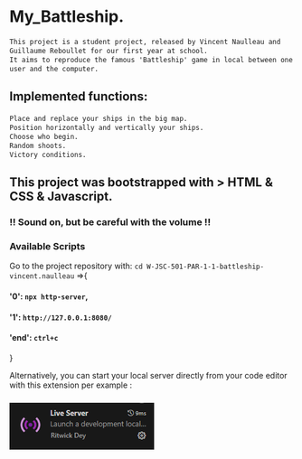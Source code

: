 # My_Battleship.
    This project is a student project, released by Vincent Naulleau and Guillaume Reboullet for our first year at school.
    It aims to reproduce the famous 'Battleship' game in local between one user and the computer. 
## Implemented functions:
    Place and replace your ships in the big map.
    Position horizontally and vertically your ships.
    Choose who begin.
    Random shoots.
    Victory conditions.
## This project was bootstrapped with > HTML & CSS & Javascript.
### !! Sound on, but be careful with the volume !!
### Available Scripts

Go to the project repository with: ```cd W-JSC-501-PAR-1-1-battleship-vincent.naulleau``` =>{
#### '0': ```npx http-server```,
#### '1': ```http://127.0.0.1:8080/```
#### 'end': ```ctrl+c```
}

Alternatively, you can start your local server directly from your code editor with this extension per example : 
### ![Live Server](./liveserver.png)